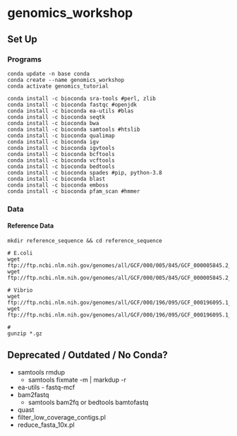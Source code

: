 # genomics_workshop

## Set Up
### Programs

```
conda update -n base conda
conda create --name genomics_workshop
conda activate genomics_tutorial

conda install -c bioconda sra-tools #perl, zlib
conda install -c bioconda fastqc #openjdk
conda install -c bioconda ea-utils #blas
conda install -c bioconda seqtk
conda install -c bioconda bwa
conda install -c bioconda samtools #htslib
conda install -c bioconda qualimap
conda install -c bioconda igv
conda install -c bioconda igvtools
conda install -c bioconda bcftools
conda install -c bioconda vcftools
conda install -c bioconda bedtools
conda install -c bioconda spades #pip, python-3.8
conda install -c bioconda blast 
conda install -c bioconda emboss 
conda install -c bioconda pfam_scan #hmmer
```

### Data

#### Reference Data
```
mkdir reference_sequence && cd reference_sequence

# E.coli
wget ftp://ftp.ncbi.nlm.nih.gov/genomes/all/GCF/000/005/845/GCF_000005845.2_ASM584v2/GCF_000005845.2_ASM584v2_genomic.fna.gz
wget ftp://ftp.ncbi.nlm.nih.gov/genomes/all/GCF/000/005/845/GCF_000005845.2_ASM584v2/GCF_000005845.2_ASM584v2_genomic.gff.gz

# Vibrio
wget ftp://ftp.ncbi.nlm.nih.gov/genomes/all/GCF/000/196/095/GCF_000196095.1_ASM19609v1/GCF_000196095.1_ASM19609v1_genomic.fna.gz
wget ftp://ftp.ncbi.nlm.nih.gov/genomes/all/GCF/000/196/095/GCF_000196095.1_ASM19609v1/GCF_000196095.1_ASM19609v1_genomic.gff.gz

#
gunzip *.gz

```

## Deprecated / Outdated / No Conda?
 * samtools rmdup
   * samtools fixmate -m | markdup -r
 * ea-utils - fastq-mcf
 * bam2fastq
   * samtools bam2fq or bedtools bamtofastq
 * quast
 * filter_low_coverage_contigs.pl
 * reduce_fasta_10x.pl
 
